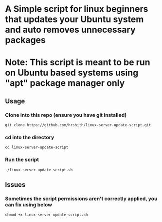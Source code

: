 # A Simple script for linux beginners that updates your Ubuntu system and auto removes unnecessary packages
# Note: This script is meant to be run on Ubuntu based systems using "apt" package manager only

## Usage

### Clone into this repo (ensure you have git installed)
```
git clone https://github.com/hrshith/linux-server-update-script.git
```
### cd into the directory
```
cd linux-server-update-script
```
### Run the script
```
./linux-server-update-script.sh
```

## Issues

### Sometimes the script permissions aren't correctly applied, you can fix using below
```
chmod +x linux-server-update-script.sh
```
